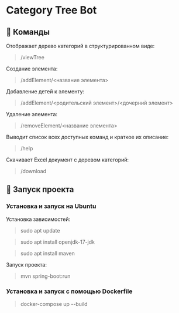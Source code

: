 
# Category Tree Bot


## 🎈 Команды 

Отображает дерево категорий в структурированном виде:

> /viewTree


Создание элемента:

> /addElement/<название элемента>

Добавление детей к элементу:

> /addElement/<родительский элемент>/<дочерний элемент>

Удаление элемента:

> /removeElement/<название элемента>

Выводит список всех доступных команд и краткое их описание:

> /help

Скачивает Excel документ с деревом категорий:

> /download

## 🏁 Запуск проекта 


### Установка и запуск на Ubuntu

Установка зависимостей:

> sudo apt update

> sudo apt install openjdk-17-jdk

> sudo apt install maven

Запуск проекта:

> mvn spring-boot:run

### Установка и запуск с помощью Dockerfile

> docker-compose up --build